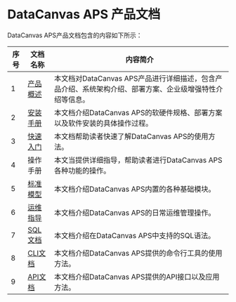 # DataCanvas APS 产品文档DataCanvas APS产品文档包含的内容如下所示：| 序号 | 文档名称 | 内容简介 ||---------|---------|---------|| 1  | <a href="chan-pin-gai-shu.md">产品概述</a> |  本文档对DataCanvas APS产品进行详细描述，包含产品介绍、系统架构介绍、部署方案、企业级增强特性介绍等信息。|| 2  | <a href="DataCanvas install/introduction.md">安装手册</a> |  本文档介绍DataCanvas APS的软硬件规格、部署方案以及软件安装的具体操作过程。 || 3 |<a href="getting started.md">快速入门</a>|本文档帮助读者快速了解DataCanvas APS的使用方法。||4|操作手册|本文当提供详细指导，帮助读者进行DataCanvas APS各种功能的操作。||5|<a href="biao-zhun-mo-xing.md">标准模型</a>|本文档介绍DataCanvas APS内置的各种基础模块。||6|<a href="DataCanvas yunwei/DataCanvas yunwei.md">运维指导</a>|本文档介绍DataCanvas APS的日常运维管理操作。||7|<a href="SQL/SQL1.md">SQL文档</a>|本文档介绍在DataCanvas APS中支持的SQL语法。||8|<a href="CLI/CLI.md">CLI文档</a>|本文档介绍DataCanvas APS提供的命令行工具的使用方法。||9|<a href="API/api.md">API文档</a>|本文档介绍DataCanvas APS提供的API接口以及应用方法。|  